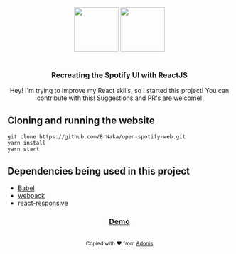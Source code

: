 <div align="center">
  <img src="https://www.freepnglogos.com/uploads/spotify-logo-png/image-gallery-spotify-logo-21.png" width="100px">
  <img src="https://cdn4.iconfinder.com/data/icons/logos-3/600/React.js_logo-512.png" width="100px">
</div>

<br />

<div align="center">
  <h3> Recreating the Spotify UI with ReactJS </h3>
  <p> Hey! I'm trying to improve my React skills, so I started this project! You can contribute with this! Suggestions and PR's are welcome! </p>
</div>

## Cloning and running the website
```
git clone https://github.com/BrNaka/open-spotify-web.git
yarn install
yarn start
```

## Dependencies being used in this project
 - <a href="https://babeljs.io/"> Babel </a>
 - <a href="https://webpack.js.org/"> webpack </a>
 - <a href="https://github.com/contra/react-responsive"> react-responsive </a>
 
 <div align="center">
  <h3>
    <a href="https://brnaka.github.io/open-spotify-web/" target="_blank">
      Demo
    </a>
  </h3>
</div>


<br />

<div align="center">
  <sub>Copied with ❤︎ from <a href="https://github.com/adonisjs/adonis-framework/blob/develop/README.md"> Adonis </a>
</div>
